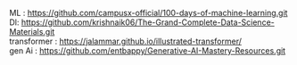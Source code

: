 ML : https://github.com/campusx-official/100-days-of-machine-learning.git
<br>
Dl: https://github.com/krishnaik06/The-Grand-Complete-Data-Science-Materials.git
<br>
transformer : https://jalammar.github.io/illustrated-transformer/
<br>
gen Ai : https://github.com/entbappy/Generative-AI-Mastery-Resources.git
